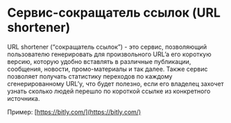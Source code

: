 # Cервис-сокращатель ссылок (URL shortener)

URL shortener (“сокращатель ссылок”) - это сервис, позволяющий пользователю генерировать  для произвольного URL’a
его короткую версию, которую удобно вставлять в различные публикации, сообщения, новости, промо-материалы и так далее.
Также сервис позволяет получать статистику переходов по каждому сгенерированному URL’у, что будет полезно, если его
владелец захочет узнать сколько людей перешло по короткой ссылке из конкретного источника.

Пример: [https://bitly.com/](https://bitly.com/)

